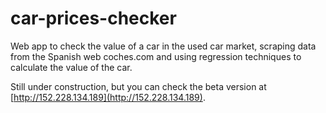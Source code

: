 # car-prices-checker
Web app to check the value of a car in the used car market, scraping data from the Spanish web coches.com and using regression techniques to calculate the value of the car.

Still under construction, but you can check the beta version at [http://152.228.134.189](http://152.228.134.189).
